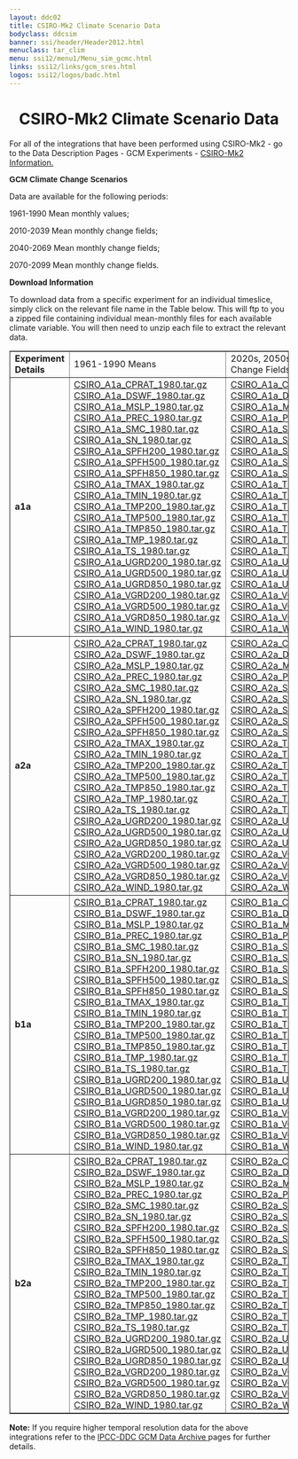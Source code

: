 ```yaml
---
layout: ddc02
title: CSIRO-Mk2 Climate Scenario Data
bodyclass: ddcsim
banner: ssi/header/Header2012.html
menuclass: tar_clim
menu: ssi12/menu1/Menu_sim_gcmc.html
links: ssi12/links/gcm_sres.html
logos: ssi12/logos/badc.html
---
```

 <div id="pagetitle">
 <h1 align="center">CSIRO-Mk2 Climate Scenario Data </h1>
 </div>
 <!-- End of Page Title Block -->
 
 
 <P> For all of the integrations that have been performed using CSIRO-Mk2 - go to the Data
 Description Pages - GCM Experiments - <A HREF="csiromk2_info.html">CSIRO-Mk2
 Information.</A></P>
 
 <P><B><FONT FACE="Helvetica,Geneva,Arial">GCM Climate Change Scenarios</FONT></B></P>
 
 <P>Data are available for the following periods:</P>
 
 <P>1961-1990 Mean monthly values;</P>
 
 <P>2010-2039 Mean monthly change fields;</P>
 
 <P>2040-2069 Mean monthly change fields;</P>
 
 <P>2070-2099 Mean monthly change fields.</P>
 
 <p></p>
 
 <P><B>Download Information</B></P>
 
 <P>To download data from a specific experiment for an individual timeslice, simply click
 on the relevant file name in the Table below. This will ftp to you a zipped file
 containing individual mean-monthly files for each available climate variable. You will
 then need to unzip each file to extract the relevant data. </P>
 
 <table width="95%" border="1" cellspacing="1" cellpadding="5" align="center">
 <tr height="28">
 <td height="28"><b>Experiment Details</b></td>
 <td width="19%" height="28">1961-1990 Means</td>
 <td width="21%" height="28">2020s, 2050s and 2080s <br/>
 Change Fields (DIF)</td>
 <td width="17%" height="28">2020s, 2050s and 2080s <br/>
 Means (MEA)</td>
 </tr>
 <tr>
   <td class="data_table_row1"><b>a1a</b></td>
   <td width="30%">
     <a href="/download_data/sres/csiro_a1a/baseline/CSIRO_A1a_CPRAT_1980.tar.gz">CSIRO_A1a_CPRAT_1980.tar.gz</a><br/>
     <a href="/download_data/sres/csiro_a1a/baseline/CSIRO_A1a_DSWF_1980.tar.gz">CSIRO_A1a_DSWF_1980.tar.gz</a><br/>
     <a href="/download_data/sres/csiro_a1a/baseline/CSIRO_A1a_MSLP_1980.tar.gz">CSIRO_A1a_MSLP_1980.tar.gz</a><br/>
     <a href="/download_data/sres/csiro_a1a/baseline/CSIRO_A1a_PREC_1980.tar.gz">CSIRO_A1a_PREC_1980.tar.gz</a><br/>
     <a href="/download_data/sres/csiro_a1a/baseline/CSIRO_A1a_SMC_1980.tar.gz">CSIRO_A1a_SMC_1980.tar.gz</a><br/>
     <a href="/download_data/sres/csiro_a1a/baseline/CSIRO_A1a_SN_1980.tar.gz">CSIRO_A1a_SN_1980.tar.gz</a><br/>
     <a href="/download_data/sres/csiro_a1a/baseline/CSIRO_A1a_SPFH200_1980.tar.gz">CSIRO_A1a_SPFH200_1980.tar.gz</a><br/>
     <a href="/download_data/sres/csiro_a1a/baseline/CSIRO_A1a_SPFH500_1980.tar.gz">CSIRO_A1a_SPFH500_1980.tar.gz</a><br/>
     <a href="/download_data/sres/csiro_a1a/baseline/CSIRO_A1a_SPFH850_1980.tar.gz">CSIRO_A1a_SPFH850_1980.tar.gz</a><br/>
     <a href="/download_data/sres/csiro_a1a/baseline/CSIRO_A1a_TMAX_1980.tar.gz">CSIRO_A1a_TMAX_1980.tar.gz</a><br/>
     <a href="/download_data/sres/csiro_a1a/baseline/CSIRO_A1a_TMIN_1980.tar.gz">CSIRO_A1a_TMIN_1980.tar.gz</a><br/>
     <a href="/download_data/sres/csiro_a1a/baseline/CSIRO_A1a_TMP200_1980.tar.gz">CSIRO_A1a_TMP200_1980.tar.gz</a><br/>
     <a href="/download_data/sres/csiro_a1a/baseline/CSIRO_A1a_TMP500_1980.tar.gz">CSIRO_A1a_TMP500_1980.tar.gz</a><br/>
     <a href="/download_data/sres/csiro_a1a/baseline/CSIRO_A1a_TMP850_1980.tar.gz">CSIRO_A1a_TMP850_1980.tar.gz</a><br/>
     <a href="/download_data/sres/csiro_a1a/baseline/CSIRO_A1a_TMP_1980.tar.gz">CSIRO_A1a_TMP_1980.tar.gz</a><br/>
     <a href="/download_data/sres/csiro_a1a/baseline/CSIRO_A1a_TS_1980.tar.gz">CSIRO_A1a_TS_1980.tar.gz</a><br/>
     <a href="/download_data/sres/csiro_a1a/baseline/CSIRO_A1a_UGRD200_1980.tar.gz">CSIRO_A1a_UGRD200_1980.tar.gz</a><br/>
     <a href="/download_data/sres/csiro_a1a/baseline/CSIRO_A1a_UGRD500_1980.tar.gz">CSIRO_A1a_UGRD500_1980.tar.gz</a><br/>
     <a href="/download_data/sres/csiro_a1a/baseline/CSIRO_A1a_UGRD850_1980.tar.gz">CSIRO_A1a_UGRD850_1980.tar.gz</a><br/>
     <a href="/download_data/sres/csiro_a1a/baseline/CSIRO_A1a_VGRD200_1980.tar.gz">CSIRO_A1a_VGRD200_1980.tar.gz</a><br/>
     <a href="/download_data/sres/csiro_a1a/baseline/CSIRO_A1a_VGRD500_1980.tar.gz">CSIRO_A1a_VGRD500_1980.tar.gz</a><br/>
     <a href="/download_data/sres/csiro_a1a/baseline/CSIRO_A1a_VGRD850_1980.tar.gz">CSIRO_A1a_VGRD850_1980.tar.gz</a><br/>
     <a href="/download_data/sres/csiro_a1a/baseline/CSIRO_A1a_WIND_1980.tar.gz">CSIRO_A1a_WIND_1980.tar.gz</a><br/>
   </td>
   <td width="30%">
     <a href="/download_data/sres/csiro_a1a/dif/CSIRO_A1a_CPRAT_DIF.tar.gz">CSIRO_A1a_CPRAT_DIF.tar.gz</a><br/>
     <a href="/download_data/sres/csiro_a1a/dif/CSIRO_A1a_DSWF_DIF.tar.gz">CSIRO_A1a_DSWF_DIF.tar.gz</a><br/>
     <a href="/download_data/sres/csiro_a1a/dif/CSIRO_A1a_MSLP_DIF.tar.gz">CSIRO_A1a_MSLP_DIF.tar.gz</a><br/>
     <a href="/download_data/sres/csiro_a1a/dif/CSIRO_A1a_PREC_DIF.tar.gz">CSIRO_A1a_PREC_DIF.tar.gz</a><br/>
     <a href="/download_data/sres/csiro_a1a/dif/CSIRO_A1a_SMC_DIF.tar.gz">CSIRO_A1a_SMC_DIF.tar.gz</a><br/>
     <a href="/download_data/sres/csiro_a1a/dif/CSIRO_A1a_SN_DIF.tar.gz">CSIRO_A1a_SN_DIF.tar.gz</a><br/>
     <a href="/download_data/sres/csiro_a1a/dif/CSIRO_A1a_SPFH200_DIF.tar.gz">CSIRO_A1a_SPFH200_DIF.tar.gz</a><br/>
     <a href="/download_data/sres/csiro_a1a/dif/CSIRO_A1a_SPFH500_DIF.tar.gz">CSIRO_A1a_SPFH500_DIF.tar.gz</a><br/>
     <a href="/download_data/sres/csiro_a1a/dif/CSIRO_A1a_SPFH850_DIF.tar.gz">CSIRO_A1a_SPFH850_DIF.tar.gz</a><br/>
     <a href="/download_data/sres/csiro_a1a/dif/CSIRO_A1a_TMAX_DIF.tar.gz">CSIRO_A1a_TMAX_DIF.tar.gz</a><br/>
     <a href="/download_data/sres/csiro_a1a/dif/CSIRO_A1a_TMIN_DIF.tar.gz">CSIRO_A1a_TMIN_DIF.tar.gz</a><br/>
     <a href="/download_data/sres/csiro_a1a/dif/CSIRO_A1a_TMP200_DIF.tar.gz">CSIRO_A1a_TMP200_DIF.tar.gz</a><br/>
     <a href="/download_data/sres/csiro_a1a/dif/CSIRO_A1a_TMP500_DIF.tar.gz">CSIRO_A1a_TMP500_DIF.tar.gz</a><br/>
     <a href="/download_data/sres/csiro_a1a/dif/CSIRO_A1a_TMP850_DIF.tar.gz">CSIRO_A1a_TMP850_DIF.tar.gz</a><br/>
     <a href="/download_data/sres/csiro_a1a/dif/CSIRO_A1a_TMP_DIF.tar.gz">CSIRO_A1a_TMP_DIF.tar.gz</a><br/>
     <a href="/download_data/sres/csiro_a1a/dif/CSIRO_A1a_TS_DIF.tar.gz">CSIRO_A1a_TS_DIF.tar.gz</a><br/>
     <a href="/download_data/sres/csiro_a1a/dif/CSIRO_A1a_UGRD200_DIF.tar.gz">CSIRO_A1a_UGRD200_DIF.tar.gz</a><br/>
     <a href="/download_data/sres/csiro_a1a/dif/CSIRO_A1a_UGRD500_DIF.tar.gz">CSIRO_A1a_UGRD500_DIF.tar.gz</a><br/>
     <a href="/download_data/sres/csiro_a1a/dif/CSIRO_A1a_UGRD850_DIF.tar.gz">CSIRO_A1a_UGRD850_DIF.tar.gz</a><br/>
     <a href="/download_data/sres/csiro_a1a/dif/CSIRO_A1a_VGRD200_DIF.tar.gz">CSIRO_A1a_VGRD200_DIF.tar.gz</a><br/>
     <a href="/download_data/sres/csiro_a1a/dif/CSIRO_A1a_VGRD500_DIF.tar.gz">CSIRO_A1a_VGRD500_DIF.tar.gz</a><br/>
     <a href="/download_data/sres/csiro_a1a/dif/CSIRO_A1a_VGRD850_DIF.tar.gz">CSIRO_A1a_VGRD850_DIF.tar.gz</a><br/>
     <a href="/download_data/sres/csiro_a1a/dif/CSIRO_A1a_WIND_DIF.tar.gz">CSIRO_A1a_WIND_DIF.tar.gz</a><br/>
   </td>
   <td width="30%">
     <a href="/download_data/sres/csiro_a1a/means/CSIRO_A1a_CPRAT_MEA.tar.gz">CSIRO_A1a_CPRAT_MEA.tar.gz</a><br/>
     <a href="/download_data/sres/csiro_a1a/means/CSIRO_A1a_DSWF_MEA.tar.gz">CSIRO_A1a_DSWF_MEA.tar.gz</a><br/>
     <a href="/download_data/sres/csiro_a1a/means/CSIRO_A1a_MSLP_MEA.tar.gz">CSIRO_A1a_MSLP_MEA.tar.gz</a><br/>
     <a href="/download_data/sres/csiro_a1a/means/CSIRO_A1a_PREC_MEA.tar.gz">CSIRO_A1a_PREC_MEA.tar.gz</a><br/>
     <a href="/download_data/sres/csiro_a1a/means/CSIRO_A1a_SMC_MEA.tar.gz">CSIRO_A1a_SMC_MEA.tar.gz</a><br/>
     <a href="/download_data/sres/csiro_a1a/means/CSIRO_A1a_SN_MEA.tar.gz">CSIRO_A1a_SN_MEA.tar.gz</a><br/>
     <a href="/download_data/sres/csiro_a1a/means/CSIRO_A1a_SPFH200_MEA.tar.gz">CSIRO_A1a_SPFH200_MEA.tar.gz</a><br/>
     <a href="/download_data/sres/csiro_a1a/means/CSIRO_A1a_SPFH500_MEA.tar.gz">CSIRO_A1a_SPFH500_MEA.tar.gz</a><br/>
     <a href="/download_data/sres/csiro_a1a/means/CSIRO_A1a_SPFH850_MEA.tar.gz">CSIRO_A1a_SPFH850_MEA.tar.gz</a><br/>
     <a href="/download_data/sres/csiro_a1a/means/CSIRO_A1a_TMAX_MEA.tar.gz">CSIRO_A1a_TMAX_MEA.tar.gz</a><br/>
     <a href="/download_data/sres/csiro_a1a/means/CSIRO_A1a_TMIN_MEA.tar.gz">CSIRO_A1a_TMIN_MEA.tar.gz</a><br/>
     <a href="/download_data/sres/csiro_a1a/means/CSIRO_A1a_TMP200_MEA.tar.gz">CSIRO_A1a_TMP200_MEA.tar.gz</a><br/>
     <a href="/download_data/sres/csiro_a1a/means/CSIRO_A1a_TMP500_MEA.tar.gz">CSIRO_A1a_TMP500_MEA.tar.gz</a><br/>
     <a href="/download_data/sres/csiro_a1a/means/CSIRO_A1a_TMP850_MEA.tar.gz">CSIRO_A1a_TMP850_MEA.tar.gz</a><br/>
     <a href="/download_data/sres/csiro_a1a/means/CSIRO_A1a_TMP_MEA.tar.gz">CSIRO_A1a_TMP_MEA.tar.gz</a><br/>
     <a href="/download_data/sres/csiro_a1a/means/CSIRO_A1a_TS_MEA.tar.gz">CSIRO_A1a_TS_MEA.tar.gz</a><br/>
     <a href="/download_data/sres/csiro_a1a/means/CSIRO_A1a_UGRD200_MEA.tar.gz">CSIRO_A1a_UGRD200_MEA.tar.gz</a><br/>
     <a href="/download_data/sres/csiro_a1a/means/CSIRO_A1a_UGRD500_MEA.tar.gz">CSIRO_A1a_UGRD500_MEA.tar.gz</a><br/>
     <a href="/download_data/sres/csiro_a1a/means/CSIRO_A1a_UGRD850_MEA.tar.gz">CSIRO_A1a_UGRD850_MEA.tar.gz</a><br/>
     <a href="/download_data/sres/csiro_a1a/means/CSIRO_A1a_VGRD200_MEA.tar.gz">CSIRO_A1a_VGRD200_MEA.tar.gz</a><br/>
     <a href="/download_data/sres/csiro_a1a/means/CSIRO_A1a_VGRD500_MEA.tar.gz">CSIRO_A1a_VGRD500_MEA.tar.gz</a><br/>
     <a href="/download_data/sres/csiro_a1a/means/CSIRO_A1a_VGRD850_MEA.tar.gz">CSIRO_A1a_VGRD850_MEA.tar.gz</a><br/>
     <a href="/download_data/sres/csiro_a1a/means/CSIRO_A1a_WIND_MEA.tar.gz">CSIRO_A1a_WIND_MEA.tar.gz</a><br/>
   </td>
 </tr>
 <tr>
   <td class="data_table_row1"><b>a2a</b></td>
   <td width="30%">
     <a href="/download_data/sres/csiro_a2a/baseline/CSIRO_A2a_CPRAT_1980.tar.gz">CSIRO_A2a_CPRAT_1980.tar.gz</a><br/>
     <a href="/download_data/sres/csiro_a2a/baseline/CSIRO_A2a_DSWF_1980.tar.gz">CSIRO_A2a_DSWF_1980.tar.gz</a><br/>
     <a href="/download_data/sres/csiro_a2a/baseline/CSIRO_A2a_MSLP_1980.tar.gz">CSIRO_A2a_MSLP_1980.tar.gz</a><br/>
     <a href="/download_data/sres/csiro_a2a/baseline/CSIRO_A2a_PREC_1980.tar.gz">CSIRO_A2a_PREC_1980.tar.gz</a><br/>
     <a href="/download_data/sres/csiro_a2a/baseline/CSIRO_A2a_SMC_1980.tar.gz">CSIRO_A2a_SMC_1980.tar.gz</a><br/>
     <a href="/download_data/sres/csiro_a2a/baseline/CSIRO_A2a_SN_1980.tar.gz">CSIRO_A2a_SN_1980.tar.gz</a><br/>
     <a href="/download_data/sres/csiro_a2a/baseline/CSIRO_A2a_SPFH200_1980.tar.gz">CSIRO_A2a_SPFH200_1980.tar.gz</a><br/>
     <a href="/download_data/sres/csiro_a2a/baseline/CSIRO_A2a_SPFH500_1980.tar.gz">CSIRO_A2a_SPFH500_1980.tar.gz</a><br/>
     <a href="/download_data/sres/csiro_a2a/baseline/CSIRO_A2a_SPFH850_1980.tar.gz">CSIRO_A2a_SPFH850_1980.tar.gz</a><br/>
     <a href="/download_data/sres/csiro_a2a/baseline/CSIRO_A2a_TMAX_1980.tar.gz">CSIRO_A2a_TMAX_1980.tar.gz</a><br/>
     <a href="/download_data/sres/csiro_a2a/baseline/CSIRO_A2a_TMIN_1980.tar.gz">CSIRO_A2a_TMIN_1980.tar.gz</a><br/>
     <a href="/download_data/sres/csiro_a2a/baseline/CSIRO_A2a_TMP200_1980.tar.gz">CSIRO_A2a_TMP200_1980.tar.gz</a><br/>
     <a href="/download_data/sres/csiro_a2a/baseline/CSIRO_A2a_TMP500_1980.tar.gz">CSIRO_A2a_TMP500_1980.tar.gz</a><br/>
     <a href="/download_data/sres/csiro_a2a/baseline/CSIRO_A2a_TMP850_1980.tar.gz">CSIRO_A2a_TMP850_1980.tar.gz</a><br/>
     <a href="/download_data/sres/csiro_a2a/baseline/CSIRO_A2a_TMP_1980.tar.gz">CSIRO_A2a_TMP_1980.tar.gz</a><br/>
     <a href="/download_data/sres/csiro_a2a/baseline/CSIRO_A2a_TS_1980.tar.gz">CSIRO_A2a_TS_1980.tar.gz</a><br/>
     <a href="/download_data/sres/csiro_a2a/baseline/CSIRO_A2a_UGRD200_1980.tar.gz">CSIRO_A2a_UGRD200_1980.tar.gz</a><br/>
     <a href="/download_data/sres/csiro_a2a/baseline/CSIRO_A2a_UGRD500_1980.tar.gz">CSIRO_A2a_UGRD500_1980.tar.gz</a><br/>
     <a href="/download_data/sres/csiro_a2a/baseline/CSIRO_A2a_UGRD850_1980.tar.gz">CSIRO_A2a_UGRD850_1980.tar.gz</a><br/>
     <a href="/download_data/sres/csiro_a2a/baseline/CSIRO_A2a_VGRD200_1980.tar.gz">CSIRO_A2a_VGRD200_1980.tar.gz</a><br/>
     <a href="/download_data/sres/csiro_a2a/baseline/CSIRO_A2a_VGRD500_1980.tar.gz">CSIRO_A2a_VGRD500_1980.tar.gz</a><br/>
     <a href="/download_data/sres/csiro_a2a/baseline/CSIRO_A2a_VGRD850_1980.tar.gz">CSIRO_A2a_VGRD850_1980.tar.gz</a><br/>
     <a href="/download_data/sres/csiro_a2a/baseline/CSIRO_A2a_WIND_1980.tar.gz">CSIRO_A2a_WIND_1980.tar.gz</a><br/>
   </td>
   <td width="30%">
     <a href="/download_data/sres/csiro_a2a/dif/CSIRO_A2a_CPRAT_DIF.tar.gz">CSIRO_A2a_CPRAT_DIF.tar.gz</a><br/>
     <a href="/download_data/sres/csiro_a2a/dif/CSIRO_A2a_DSWF_DIF.tar.gz">CSIRO_A2a_DSWF_DIF.tar.gz</a><br/>
     <a href="/download_data/sres/csiro_a2a/dif/CSIRO_A2a_MSLP_DIF.tar.gz">CSIRO_A2a_MSLP_DIF.tar.gz</a><br/>
     <a href="/download_data/sres/csiro_a2a/dif/CSIRO_A2a_PREC_DIF.tar.gz">CSIRO_A2a_PREC_DIF.tar.gz</a><br/>
     <a href="/download_data/sres/csiro_a2a/dif/CSIRO_A2a_SMC_DIF.tar.gz">CSIRO_A2a_SMC_DIF.tar.gz</a><br/>
     <a href="/download_data/sres/csiro_a2a/dif/CSIRO_A2a_SN_DIF.tar.gz">CSIRO_A2a_SN_DIF.tar.gz</a><br/>
     <a href="/download_data/sres/csiro_a2a/dif/CSIRO_A2a_SPFH200_DIF.tar.gz">CSIRO_A2a_SPFH200_DIF.tar.gz</a><br/>
     <a href="/download_data/sres/csiro_a2a/dif/CSIRO_A2a_SPFH500_DIF.tar.gz">CSIRO_A2a_SPFH500_DIF.tar.gz</a><br/>
     <a href="/download_data/sres/csiro_a2a/dif/CSIRO_A2a_SPFH850_DIF.tar.gz">CSIRO_A2a_SPFH850_DIF.tar.gz</a><br/>
     <a href="/download_data/sres/csiro_a2a/dif/CSIRO_A2a_TMAX_DIF.tar.gz">CSIRO_A2a_TMAX_DIF.tar.gz</a><br/>
     <a href="/download_data/sres/csiro_a2a/dif/CSIRO_A2a_TMIN_DIF.tar.gz">CSIRO_A2a_TMIN_DIF.tar.gz</a><br/>
     <a href="/download_data/sres/csiro_a2a/dif/CSIRO_A2a_TMP200_DIF.tar.gz">CSIRO_A2a_TMP200_DIF.tar.gz</a><br/>
     <a href="/download_data/sres/csiro_a2a/dif/CSIRO_A2a_TMP500_DIF.tar.gz">CSIRO_A2a_TMP500_DIF.tar.gz</a><br/>
     <a href="/download_data/sres/csiro_a2a/dif/CSIRO_A2a_TMP850_DIF.tar.gz">CSIRO_A2a_TMP850_DIF.tar.gz</a><br/>
     <a href="/download_data/sres/csiro_a2a/dif/CSIRO_A2a_TMP_DIF.tar.gz">CSIRO_A2a_TMP_DIF.tar.gz</a><br/>
     <a href="/download_data/sres/csiro_a2a/dif/CSIRO_A2a_TS_DIF.tar.gz">CSIRO_A2a_TS_DIF.tar.gz</a><br/>
     <a href="/download_data/sres/csiro_a2a/dif/CSIRO_A2a_UGRD200_DIF.tar.gz">CSIRO_A2a_UGRD200_DIF.tar.gz</a><br/>
     <a href="/download_data/sres/csiro_a2a/dif/CSIRO_A2a_UGRD500_DIF.tar.gz">CSIRO_A2a_UGRD500_DIF.tar.gz</a><br/>
     <a href="/download_data/sres/csiro_a2a/dif/CSIRO_A2a_UGRD850_DIF.tar.gz">CSIRO_A2a_UGRD850_DIF.tar.gz</a><br/>
     <a href="/download_data/sres/csiro_a2a/dif/CSIRO_A2a_VGRD200_DIF.tar.gz">CSIRO_A2a_VGRD200_DIF.tar.gz</a><br/>
     <a href="/download_data/sres/csiro_a2a/dif/CSIRO_A2a_VGRD500_DIF.tar.gz">CSIRO_A2a_VGRD500_DIF.tar.gz</a><br/>
     <a href="/download_data/sres/csiro_a2a/dif/CSIRO_A2a_VGRD850_DIF.tar.gz">CSIRO_A2a_VGRD850_DIF.tar.gz</a><br/>
     <a href="/download_data/sres/csiro_a2a/dif/CSIRO_A2a_WIND_DIF.tar.gz">CSIRO_A2a_WIND_DIF.tar.gz</a><br/>
   </td>
   <td width="30%">
     <a href="/download_data/sres/csiro_a2a/means/CSIRO_A2a_CPRAT_MEA.tar.gz">CSIRO_A2a_CPRAT_MEA.tar.gz</a><br/>
     <a href="/download_data/sres/csiro_a2a/means/CSIRO_A2a_DSWF_MEA.tar.gz">CSIRO_A2a_DSWF_MEA.tar.gz</a><br/>
     <a href="/download_data/sres/csiro_a2a/means/CSIRO_A2a_MSLP_MEA.tar.gz">CSIRO_A2a_MSLP_MEA.tar.gz</a><br/>
     <a href="/download_data/sres/csiro_a2a/means/CSIRO_A2a_PREC_MEA.tar.gz">CSIRO_A2a_PREC_MEA.tar.gz</a><br/>
     <a href="/download_data/sres/csiro_a2a/means/CSIRO_A2a_SMC_MEA.tar.gz">CSIRO_A2a_SMC_MEA.tar.gz</a><br/>
     <a href="/download_data/sres/csiro_a2a/means/CSIRO_A2a_SN_MEA.tar.gz">CSIRO_A2a_SN_MEA.tar.gz</a><br/>
     <a href="/download_data/sres/csiro_a2a/means/CSIRO_A2a_SPFH200_MEA.tar.gz">CSIRO_A2a_SPFH200_MEA.tar.gz</a><br/>
     <a href="/download_data/sres/csiro_a2a/means/CSIRO_A2a_SPFH500_MEA.tar.gz">CSIRO_A2a_SPFH500_MEA.tar.gz</a><br/>
     <a href="/download_data/sres/csiro_a2a/means/CSIRO_A2a_SPFH850_MEA.tar.gz">CSIRO_A2a_SPFH850_MEA.tar.gz</a><br/>
     <a href="/download_data/sres/csiro_a2a/means/CSIRO_A2a_TMAX_MEA.tar.gz">CSIRO_A2a_TMAX_MEA.tar.gz</a><br/>
     <a href="/download_data/sres/csiro_a2a/means/CSIRO_A2a_TMIN_MEA.tar.gz">CSIRO_A2a_TMIN_MEA.tar.gz</a><br/>
     <a href="/download_data/sres/csiro_a2a/means/CSIRO_A2a_TMP200_MEA.tar.gz">CSIRO_A2a_TMP200_MEA.tar.gz</a><br/>
     <a href="/download_data/sres/csiro_a2a/means/CSIRO_A2a_TMP500_MEA.tar.gz">CSIRO_A2a_TMP500_MEA.tar.gz</a><br/>
     <a href="/download_data/sres/csiro_a2a/means/CSIRO_A2a_TMP850_MEA.tar.gz">CSIRO_A2a_TMP850_MEA.tar.gz</a><br/>
     <a href="/download_data/sres/csiro_a2a/means/CSIRO_A2a_TMP_MEA.tar.gz">CSIRO_A2a_TMP_MEA.tar.gz</a><br/>
     <a href="/download_data/sres/csiro_a2a/means/CSIRO_A2a_TS_MEA.tar.gz">CSIRO_A2a_TS_MEA.tar.gz</a><br/>
     <a href="/download_data/sres/csiro_a2a/means/CSIRO_A2a_UGRD200_MEA.tar.gz">CSIRO_A2a_UGRD200_MEA.tar.gz</a><br/>
     <a href="/download_data/sres/csiro_a2a/means/CSIRO_A2a_UGRD500_MEA.tar.gz">CSIRO_A2a_UGRD500_MEA.tar.gz</a><br/>
     <a href="/download_data/sres/csiro_a2a/means/CSIRO_A2a_UGRD850_MEA.tar.gz">CSIRO_A2a_UGRD850_MEA.tar.gz</a><br/>
     <a href="/download_data/sres/csiro_a2a/means/CSIRO_A2a_VGRD200_MEA.tar.gz">CSIRO_A2a_VGRD200_MEA.tar.gz</a><br/>
     <a href="/download_data/sres/csiro_a2a/means/CSIRO_A2a_VGRD500_MEA.tar.gz">CSIRO_A2a_VGRD500_MEA.tar.gz</a><br/>
     <a href="/download_data/sres/csiro_a2a/means/CSIRO_A2a_VGRD850_MEA.tar.gz">CSIRO_A2a_VGRD850_MEA.tar.gz</a><br/>
     <a href="/download_data/sres/csiro_a2a/means/CSIRO_A2a_WIND_MEA.tar.gz">CSIRO_A2a_WIND_MEA.tar.gz</a><br/>
   </td>
 </tr>
 <tr>
   <td class="data_table_row1"><b>b1a</b></td>
   <td width="30%">
     <a href="/download_data/sres/csiro_b1a/baseline/CSIRO_B1a_CPRAT_1980.tar.gz">CSIRO_B1a_CPRAT_1980.tar.gz</a><br/>
     <a href="/download_data/sres/csiro_b1a/baseline/CSIRO_B1a_DSWF_1980.tar.gz">CSIRO_B1a_DSWF_1980.tar.gz</a><br/>
     <a href="/download_data/sres/csiro_b1a/baseline/CSIRO_B1a_MSLP_1980.tar.gz">CSIRO_B1a_MSLP_1980.tar.gz</a><br/>
     <a href="/download_data/sres/csiro_b1a/baseline/CSIRO_B1a_PREC_1980.tar.gz">CSIRO_B1a_PREC_1980.tar.gz</a><br/>
     <a href="/download_data/sres/csiro_b1a/baseline/CSIRO_B1a_SMC_1980.tar.gz">CSIRO_B1a_SMC_1980.tar.gz</a><br/>
     <a href="/download_data/sres/csiro_b1a/baseline/CSIRO_B1a_SN_1980.tar.gz">CSIRO_B1a_SN_1980.tar.gz</a><br/>
     <a href="/download_data/sres/csiro_b1a/baseline/CSIRO_B1a_SPFH200_1980.tar.gz">CSIRO_B1a_SPFH200_1980.tar.gz</a><br/>
     <a href="/download_data/sres/csiro_b1a/baseline/CSIRO_B1a_SPFH500_1980.tar.gz">CSIRO_B1a_SPFH500_1980.tar.gz</a><br/>
     <a href="/download_data/sres/csiro_b1a/baseline/CSIRO_B1a_SPFH850_1980.tar.gz">CSIRO_B1a_SPFH850_1980.tar.gz</a><br/>
     <a href="/download_data/sres/csiro_b1a/baseline/CSIRO_B1a_TMAX_1980.tar.gz">CSIRO_B1a_TMAX_1980.tar.gz</a><br/>
     <a href="/download_data/sres/csiro_b1a/baseline/CSIRO_B1a_TMIN_1980.tar.gz">CSIRO_B1a_TMIN_1980.tar.gz</a><br/>
     <a href="/download_data/sres/csiro_b1a/baseline/CSIRO_B1a_TMP200_1980.tar.gz">CSIRO_B1a_TMP200_1980.tar.gz</a><br/>
     <a href="/download_data/sres/csiro_b1a/baseline/CSIRO_B1a_TMP500_1980.tar.gz">CSIRO_B1a_TMP500_1980.tar.gz</a><br/>
     <a href="/download_data/sres/csiro_b1a/baseline/CSIRO_B1a_TMP850_1980.tar.gz">CSIRO_B1a_TMP850_1980.tar.gz</a><br/>
     <a href="/download_data/sres/csiro_b1a/baseline/CSIRO_B1a_TMP_1980.tar.gz">CSIRO_B1a_TMP_1980.tar.gz</a><br/>
     <a href="/download_data/sres/csiro_b1a/baseline/CSIRO_B1a_TS_1980.tar.gz">CSIRO_B1a_TS_1980.tar.gz</a><br/>
     <a href="/download_data/sres/csiro_b1a/baseline/CSIRO_B1a_UGRD200_1980.tar.gz">CSIRO_B1a_UGRD200_1980.tar.gz</a><br/>
     <a href="/download_data/sres/csiro_b1a/baseline/CSIRO_B1a_UGRD500_1980.tar.gz">CSIRO_B1a_UGRD500_1980.tar.gz</a><br/>
     <a href="/download_data/sres/csiro_b1a/baseline/CSIRO_B1a_UGRD850_1980.tar.gz">CSIRO_B1a_UGRD850_1980.tar.gz</a><br/>
     <a href="/download_data/sres/csiro_b1a/baseline/CSIRO_B1a_VGRD200_1980.tar.gz">CSIRO_B1a_VGRD200_1980.tar.gz</a><br/>
     <a href="/download_data/sres/csiro_b1a/baseline/CSIRO_B1a_VGRD500_1980.tar.gz">CSIRO_B1a_VGRD500_1980.tar.gz</a><br/>
     <a href="/download_data/sres/csiro_b1a/baseline/CSIRO_B1a_VGRD850_1980.tar.gz">CSIRO_B1a_VGRD850_1980.tar.gz</a><br/>
     <a href="/download_data/sres/csiro_b1a/baseline/CSIRO_B1a_WIND_1980.tar.gz">CSIRO_B1a_WIND_1980.tar.gz</a><br/>
   </td>
   <td width="30%">
     <a href="/download_data/sres/csiro_b1a/dif/CSIRO_B1a_CPRAT_DIF.tar.gz">CSIRO_B1a_CPRAT_DIF.tar.gz</a><br/>
     <a href="/download_data/sres/csiro_b1a/dif/CSIRO_B1a_DSWF_DIF.tar.gz">CSIRO_B1a_DSWF_DIF.tar.gz</a><br/>
     <a href="/download_data/sres/csiro_b1a/dif/CSIRO_B1a_MSLP_DIF.tar.gz">CSIRO_B1a_MSLP_DIF.tar.gz</a><br/>
     <a href="/download_data/sres/csiro_b1a/dif/CSIRO_B1a_PREC_DIF.tar.gz">CSIRO_B1a_PREC_DIF.tar.gz</a><br/>
     <a href="/download_data/sres/csiro_b1a/dif/CSIRO_B1a_SMC_DIF.tar.gz">CSIRO_B1a_SMC_DIF.tar.gz</a><br/>
     <a href="/download_data/sres/csiro_b1a/dif/CSIRO_B1a_SN_DIF.tar.gz">CSIRO_B1a_SN_DIF.tar.gz</a><br/>
     <a href="/download_data/sres/csiro_b1a/dif/CSIRO_B1a_SPFH200_DIF.tar.gz">CSIRO_B1a_SPFH200_DIF.tar.gz</a><br/>
     <a href="/download_data/sres/csiro_b1a/dif/CSIRO_B1a_SPFH500_DIF.tar.gz">CSIRO_B1a_SPFH500_DIF.tar.gz</a><br/>
     <a href="/download_data/sres/csiro_b1a/dif/CSIRO_B1a_SPFH850_DIF.tar.gz">CSIRO_B1a_SPFH850_DIF.tar.gz</a><br/>
     <a href="/download_data/sres/csiro_b1a/dif/CSIRO_B1a_TMAX_DIF.tar.gz">CSIRO_B1a_TMAX_DIF.tar.gz</a><br/>
     <a href="/download_data/sres/csiro_b1a/dif/CSIRO_B1a_TMIN_DIF.tar.gz">CSIRO_B1a_TMIN_DIF.tar.gz</a><br/>
     <a href="/download_data/sres/csiro_b1a/dif/CSIRO_B1a_TMP200_DIF.tar.gz">CSIRO_B1a_TMP200_DIF.tar.gz</a><br/>
     <a href="/download_data/sres/csiro_b1a/dif/CSIRO_B1a_TMP500_DIF.tar.gz">CSIRO_B1a_TMP500_DIF.tar.gz</a><br/>
     <a href="/download_data/sres/csiro_b1a/dif/CSIRO_B1a_TMP850_DIF.tar.gz">CSIRO_B1a_TMP850_DIF.tar.gz</a><br/>
     <a href="/download_data/sres/csiro_b1a/dif/CSIRO_B1a_TMP_DIF.tar.gz">CSIRO_B1a_TMP_DIF.tar.gz</a><br/>
     <a href="/download_data/sres/csiro_b1a/dif/CSIRO_B1a_TS_DIF.tar.gz">CSIRO_B1a_TS_DIF.tar.gz</a><br/>
     <a href="/download_data/sres/csiro_b1a/dif/CSIRO_B1a_UGRD200_DIF.tar.gz">CSIRO_B1a_UGRD200_DIF.tar.gz</a><br/>
     <a href="/download_data/sres/csiro_b1a/dif/CSIRO_B1a_UGRD500_DIF.tar.gz">CSIRO_B1a_UGRD500_DIF.tar.gz</a><br/>
     <a href="/download_data/sres/csiro_b1a/dif/CSIRO_B1a_UGRD850_DIF.tar.gz">CSIRO_B1a_UGRD850_DIF.tar.gz</a><br/>
     <a href="/download_data/sres/csiro_b1a/dif/CSIRO_B1a_VGRD200_DIF.tar.gz">CSIRO_B1a_VGRD200_DIF.tar.gz</a><br/>
     <a href="/download_data/sres/csiro_b1a/dif/CSIRO_B1a_VGRD500_DIF.tar.gz">CSIRO_B1a_VGRD500_DIF.tar.gz</a><br/>
     <a href="/download_data/sres/csiro_b1a/dif/CSIRO_B1a_VGRD850_DIF.tar.gz">CSIRO_B1a_VGRD850_DIF.tar.gz</a><br/>
     <a href="/download_data/sres/csiro_b1a/dif/CSIRO_B1a_WIND_DIF.tar.gz">CSIRO_B1a_WIND_DIF.tar.gz</a><br/>
   </td>
   <td width="30%">
     <a href="/download_data/sres/csiro_b1a/means/CSIRO_B1a_CPRAT_MEA.tar.gz">CSIRO_B1a_CPRAT_MEA.tar.gz</a><br/>
     <a href="/download_data/sres/csiro_b1a/means/CSIRO_B1a_DSWF_MEA.tar.gz">CSIRO_B1a_DSWF_MEA.tar.gz</a><br/>
     <a href="/download_data/sres/csiro_b1a/means/CSIRO_B1a_MSLP_MEA.tar.gz">CSIRO_B1a_MSLP_MEA.tar.gz</a><br/>
     <a href="/download_data/sres/csiro_b1a/means/CSIRO_B1a_PREC_MEA.tar.gz">CSIRO_B1a_PREC_MEA.tar.gz</a><br/>
     <a href="/download_data/sres/csiro_b1a/means/CSIRO_B1a_SMC_MEA.tar.gz">CSIRO_B1a_SMC_MEA.tar.gz</a><br/>
     <a href="/download_data/sres/csiro_b1a/means/CSIRO_B1a_SN_MEA.tar.gz">CSIRO_B1a_SN_MEA.tar.gz</a><br/>
     <a href="/download_data/sres/csiro_b1a/means/CSIRO_B1a_SPFH200_MEA.tar.gz">CSIRO_B1a_SPFH200_MEA.tar.gz</a><br/>
     <a href="/download_data/sres/csiro_b1a/means/CSIRO_B1a_SPFH500_MEA.tar.gz">CSIRO_B1a_SPFH500_MEA.tar.gz</a><br/>
     <a href="/download_data/sres/csiro_b1a/means/CSIRO_B1a_SPFH850_MEA.tar.gz">CSIRO_B1a_SPFH850_MEA.tar.gz</a><br/>
     <a href="/download_data/sres/csiro_b1a/means/CSIRO_B1a_TMAX_MEA.tar.gz">CSIRO_B1a_TMAX_MEA.tar.gz</a><br/>
     <a href="/download_data/sres/csiro_b1a/means/CSIRO_B1a_TMIN_MEA.tar.gz">CSIRO_B1a_TMIN_MEA.tar.gz</a><br/>
     <a href="/download_data/sres/csiro_b1a/means/CSIRO_B1a_TMP200_MEA.tar.gz">CSIRO_B1a_TMP200_MEA.tar.gz</a><br/>
     <a href="/download_data/sres/csiro_b1a/means/CSIRO_B1a_TMP500_MEA.tar.gz">CSIRO_B1a_TMP500_MEA.tar.gz</a><br/>
     <a href="/download_data/sres/csiro_b1a/means/CSIRO_B1a_TMP850_MEA.tar.gz">CSIRO_B1a_TMP850_MEA.tar.gz</a><br/>
     <a href="/download_data/sres/csiro_b1a/means/CSIRO_B1a_TMP_MEA.tar.gz">CSIRO_B1a_TMP_MEA.tar.gz</a><br/>
     <a href="/download_data/sres/csiro_b1a/means/CSIRO_B1a_TS_MEA.tar.gz">CSIRO_B1a_TS_MEA.tar.gz</a><br/>
     <a href="/download_data/sres/csiro_b1a/means/CSIRO_B1a_UGRD200_MEA.tar.gz">CSIRO_B1a_UGRD200_MEA.tar.gz</a><br/>
     <a href="/download_data/sres/csiro_b1a/means/CSIRO_B1a_UGRD500_MEA.tar.gz">CSIRO_B1a_UGRD500_MEA.tar.gz</a><br/>
     <a href="/download_data/sres/csiro_b1a/means/CSIRO_B1a_UGRD850_MEA.tar.gz">CSIRO_B1a_UGRD850_MEA.tar.gz</a><br/>
     <a href="/download_data/sres/csiro_b1a/means/CSIRO_B1a_VGRD200_MEA.tar.gz">CSIRO_B1a_VGRD200_MEA.tar.gz</a><br/>
     <a href="/download_data/sres/csiro_b1a/means/CSIRO_B1a_VGRD500_MEA.tar.gz">CSIRO_B1a_VGRD500_MEA.tar.gz</a><br/>
     <a href="/download_data/sres/csiro_b1a/means/CSIRO_B1a_VGRD850_MEA.tar.gz">CSIRO_B1a_VGRD850_MEA.tar.gz</a><br/>
     <a href="/download_data/sres/csiro_b1a/means/CSIRO_B1a_WIND_MEA.tar.gz">CSIRO_B1a_WIND_MEA.tar.gz</a><br/>
   </td>
 </tr>
 <tr>
   <td class="data_table_row1"><b>b2a</b></td>
   <td width="30%">
     <a href="/download_data/sres/csiro_b2a/baseline/CSIRO_B2a_CPRAT_1980.tar.gz">CSIRO_B2a_CPRAT_1980.tar.gz</a><br/>
     <a href="/download_data/sres/csiro_b2a/baseline/CSIRO_B2a_DSWF_1980.tar.gz">CSIRO_B2a_DSWF_1980.tar.gz</a><br/>
     <a href="/download_data/sres/csiro_b2a/baseline/CSIRO_B2a_MSLP_1980.tar.gz">CSIRO_B2a_MSLP_1980.tar.gz</a><br/>
     <a href="/download_data/sres/csiro_b2a/baseline/CSIRO_B2a_PREC_1980.tar.gz">CSIRO_B2a_PREC_1980.tar.gz</a><br/>
     <a href="/download_data/sres/csiro_b2a/baseline/CSIRO_B2a_SMC_1980.tar.gz">CSIRO_B2a_SMC_1980.tar.gz</a><br/>
     <a href="/download_data/sres/csiro_b2a/baseline/CSIRO_B2a_SN_1980.tar.gz">CSIRO_B2a_SN_1980.tar.gz</a><br/>
     <a href="/download_data/sres/csiro_b2a/baseline/CSIRO_B2a_SPFH200_1980.tar.gz">CSIRO_B2a_SPFH200_1980.tar.gz</a><br/>
     <a href="/download_data/sres/csiro_b2a/baseline/CSIRO_B2a_SPFH500_1980.tar.gz">CSIRO_B2a_SPFH500_1980.tar.gz</a><br/>
     <a href="/download_data/sres/csiro_b2a/baseline/CSIRO_B2a_SPFH850_1980.tar.gz">CSIRO_B2a_SPFH850_1980.tar.gz</a><br/>
     <a href="/download_data/sres/csiro_b2a/baseline/CSIRO_B2a_TMAX_1980.tar.gz">CSIRO_B2a_TMAX_1980.tar.gz</a><br/>
     <a href="/download_data/sres/csiro_b2a/baseline/CSIRO_B2a_TMIN_1980.tar.gz">CSIRO_B2a_TMIN_1980.tar.gz</a><br/>
     <a href="/download_data/sres/csiro_b2a/baseline/CSIRO_B2a_TMP200_1980.tar.gz">CSIRO_B2a_TMP200_1980.tar.gz</a><br/>
     <a href="/download_data/sres/csiro_b2a/baseline/CSIRO_B2a_TMP500_1980.tar.gz">CSIRO_B2a_TMP500_1980.tar.gz</a><br/>
     <a href="/download_data/sres/csiro_b2a/baseline/CSIRO_B2a_TMP850_1980.tar.gz">CSIRO_B2a_TMP850_1980.tar.gz</a><br/>
     <a href="/download_data/sres/csiro_b2a/baseline/CSIRO_B2a_TMP_1980.tar.gz">CSIRO_B2a_TMP_1980.tar.gz</a><br/>
     <a href="/download_data/sres/csiro_b2a/baseline/CSIRO_B2a_TS_1980.tar.gz">CSIRO_B2a_TS_1980.tar.gz</a><br/>
     <a href="/download_data/sres/csiro_b2a/baseline/CSIRO_B2a_UGRD200_1980.tar.gz">CSIRO_B2a_UGRD200_1980.tar.gz</a><br/>
     <a href="/download_data/sres/csiro_b2a/baseline/CSIRO_B2a_UGRD500_1980.tar.gz">CSIRO_B2a_UGRD500_1980.tar.gz</a><br/>
     <a href="/download_data/sres/csiro_b2a/baseline/CSIRO_B2a_UGRD850_1980.tar.gz">CSIRO_B2a_UGRD850_1980.tar.gz</a><br/>
     <a href="/download_data/sres/csiro_b2a/baseline/CSIRO_B2a_VGRD200_1980.tar.gz">CSIRO_B2a_VGRD200_1980.tar.gz</a><br/>
     <a href="/download_data/sres/csiro_b2a/baseline/CSIRO_B2a_VGRD500_1980.tar.gz">CSIRO_B2a_VGRD500_1980.tar.gz</a><br/>
     <a href="/download_data/sres/csiro_b2a/baseline/CSIRO_B2a_VGRD850_1980.tar.gz">CSIRO_B2a_VGRD850_1980.tar.gz</a><br/>
     <a href="/download_data/sres/csiro_b2a/baseline/CSIRO_B2a_WIND_1980.tar.gz">CSIRO_B2a_WIND_1980.tar.gz</a><br/>
   </td>
   <td width="30%">
     <a href="/download_data/sres/csiro_b2a/dif/CSIRO_B2a_CPRAT_DIF.tar.gz">CSIRO_B2a_CPRAT_DIF.tar.gz</a><br/>
     <a href="/download_data/sres/csiro_b2a/dif/CSIRO_B2a_DSWF_DIF.tar.gz">CSIRO_B2a_DSWF_DIF.tar.gz</a><br/>
     <a href="/download_data/sres/csiro_b2a/dif/CSIRO_B2a_MSLP_DIF.tar.gz">CSIRO_B2a_MSLP_DIF.tar.gz</a><br/>
     <a href="/download_data/sres/csiro_b2a/dif/CSIRO_B2a_PREC_DIF.tar.gz">CSIRO_B2a_PREC_DIF.tar.gz</a><br/>
     <a href="/download_data/sres/csiro_b2a/dif/CSIRO_B2a_SMC_DIF.tar.gz">CSIRO_B2a_SMC_DIF.tar.gz</a><br/>
     <a href="/download_data/sres/csiro_b2a/dif/CSIRO_B2a_SN_DIF.tar.gz">CSIRO_B2a_SN_DIF.tar.gz</a><br/>
     <a href="/download_data/sres/csiro_b2a/dif/CSIRO_B2a_SPFH200_DIF.tar.gz">CSIRO_B2a_SPFH200_DIF.tar.gz</a><br/>
     <a href="/download_data/sres/csiro_b2a/dif/CSIRO_B2a_SPFH500_DIF.tar.gz">CSIRO_B2a_SPFH500_DIF.tar.gz</a><br/>
     <a href="/download_data/sres/csiro_b2a/dif/CSIRO_B2a_SPFH850_DIF.tar.gz">CSIRO_B2a_SPFH850_DIF.tar.gz</a><br/>
     <a href="/download_data/sres/csiro_b2a/dif/CSIRO_B2a_TMAX_DIF.tar.gz">CSIRO_B2a_TMAX_DIF.tar.gz</a><br/>
     <a href="/download_data/sres/csiro_b2a/dif/CSIRO_B2a_TMIN_DIF.tar.gz">CSIRO_B2a_TMIN_DIF.tar.gz</a><br/>
     <a href="/download_data/sres/csiro_b2a/dif/CSIRO_B2a_TMP200_DIF.tar.gz">CSIRO_B2a_TMP200_DIF.tar.gz</a><br/>
     <a href="/download_data/sres/csiro_b2a/dif/CSIRO_B2a_TMP500_DIF.tar.gz">CSIRO_B2a_TMP500_DIF.tar.gz</a><br/>
     <a href="/download_data/sres/csiro_b2a/dif/CSIRO_B2a_TMP850_DIF.tar.gz">CSIRO_B2a_TMP850_DIF.tar.gz</a><br/>
     <a href="/download_data/sres/csiro_b2a/dif/CSIRO_B2a_TMP_DIF.tar.gz">CSIRO_B2a_TMP_DIF.tar.gz</a><br/>
     <a href="/download_data/sres/csiro_b2a/dif/CSIRO_B2a_TS_DIF.tar.gz">CSIRO_B2a_TS_DIF.tar.gz</a><br/>
     <a href="/download_data/sres/csiro_b2a/dif/CSIRO_B2a_UGRD200_DIF.tar.gz">CSIRO_B2a_UGRD200_DIF.tar.gz</a><br/>
     <a href="/download_data/sres/csiro_b2a/dif/CSIRO_B2a_UGRD500_DIF.tar.gz">CSIRO_B2a_UGRD500_DIF.tar.gz</a><br/>
     <a href="/download_data/sres/csiro_b2a/dif/CSIRO_B2a_UGRD850_DIF.tar.gz">CSIRO_B2a_UGRD850_DIF.tar.gz</a><br/>
     <a href="/download_data/sres/csiro_b2a/dif/CSIRO_B2a_VGRD200_DIF.tar.gz">CSIRO_B2a_VGRD200_DIF.tar.gz</a><br/>
     <a href="/download_data/sres/csiro_b2a/dif/CSIRO_B2a_VGRD500_DIF.tar.gz">CSIRO_B2a_VGRD500_DIF.tar.gz</a><br/>
     <a href="/download_data/sres/csiro_b2a/dif/CSIRO_B2a_VGRD850_DIF.tar.gz">CSIRO_B2a_VGRD850_DIF.tar.gz</a><br/>
     <a href="/download_data/sres/csiro_b2a/dif/CSIRO_B2a_WIND_DIF.tar.gz">CSIRO_B2a_WIND_DIF.tar.gz</a><br/>
   </td>
   <td width="30%">
     <a href="/download_data/sres/csiro_b2a/means/CSIRO_B2a_CPRAT_MEA.tar.gz">CSIRO_B2a_CPRAT_MEA.tar.gz</a><br/>
     <a href="/download_data/sres/csiro_b2a/means/CSIRO_B2a_DSWF_MEA.tar.gz">CSIRO_B2a_DSWF_MEA.tar.gz</a><br/>
     <a href="/download_data/sres/csiro_b2a/means/CSIRO_B2a_MSLP_MEA.tar.gz">CSIRO_B2a_MSLP_MEA.tar.gz</a><br/>
     <a href="/download_data/sres/csiro_b2a/means/CSIRO_B2a_PREC_MEA.tar.gz">CSIRO_B2a_PREC_MEA.tar.gz</a><br/>
     <a href="/download_data/sres/csiro_b2a/means/CSIRO_B2a_SMC_MEA.tar.gz">CSIRO_B2a_SMC_MEA.tar.gz</a><br/>
     <a href="/download_data/sres/csiro_b2a/means/CSIRO_B2a_SN_MEA.tar.gz">CSIRO_B2a_SN_MEA.tar.gz</a><br/>
     <a href="/download_data/sres/csiro_b2a/means/CSIRO_B2a_SPFH200_MEA.tar.gz">CSIRO_B2a_SPFH200_MEA.tar.gz</a><br/>
     <a href="/download_data/sres/csiro_b2a/means/CSIRO_B2a_SPFH500_MEA.tar.gz">CSIRO_B2a_SPFH500_MEA.tar.gz</a><br/>
     <a href="/download_data/sres/csiro_b2a/means/CSIRO_B2a_SPFH850_MEA.tar.gz">CSIRO_B2a_SPFH850_MEA.tar.gz</a><br/>
     <a href="/download_data/sres/csiro_b2a/means/CSIRO_B2a_TMAX_MEA.tar.gz">CSIRO_B2a_TMAX_MEA.tar.gz</a><br/>
     <a href="/download_data/sres/csiro_b2a/means/CSIRO_B2a_TMIN_MEA.tar.gz">CSIRO_B2a_TMIN_MEA.tar.gz</a><br/>
     <a href="/download_data/sres/csiro_b2a/means/CSIRO_B2a_TMP200_MEA.tar.gz">CSIRO_B2a_TMP200_MEA.tar.gz</a><br/>
     <a href="/download_data/sres/csiro_b2a/means/CSIRO_B2a_TMP500_MEA.tar.gz">CSIRO_B2a_TMP500_MEA.tar.gz</a><br/>
     <a href="/download_data/sres/csiro_b2a/means/CSIRO_B2a_TMP850_MEA.tar.gz">CSIRO_B2a_TMP850_MEA.tar.gz</a><br/>
     <a href="/download_data/sres/csiro_b2a/means/CSIRO_B2a_TMP_MEA.tar.gz">CSIRO_B2a_TMP_MEA.tar.gz</a><br/>
     <a href="/download_data/sres/csiro_b2a/means/CSIRO_B2a_TS_MEA.tar.gz">CSIRO_B2a_TS_MEA.tar.gz</a><br/>
     <a href="/download_data/sres/csiro_b2a/means/CSIRO_B2a_UGRD200_MEA.tar.gz">CSIRO_B2a_UGRD200_MEA.tar.gz</a><br/>
     <a href="/download_data/sres/csiro_b2a/means/CSIRO_B2a_UGRD500_MEA.tar.gz">CSIRO_B2a_UGRD500_MEA.tar.gz</a><br/>
     <a href="/download_data/sres/csiro_b2a/means/CSIRO_B2a_UGRD850_MEA.tar.gz">CSIRO_B2a_UGRD850_MEA.tar.gz</a><br/>
     <a href="/download_data/sres/csiro_b2a/means/CSIRO_B2a_VGRD200_MEA.tar.gz">CSIRO_B2a_VGRD200_MEA.tar.gz</a><br/>
     <a href="/download_data/sres/csiro_b2a/means/CSIRO_B2a_VGRD500_MEA.tar.gz">CSIRO_B2a_VGRD500_MEA.tar.gz</a><br/>
     <a href="/download_data/sres/csiro_b2a/means/CSIRO_B2a_VGRD850_MEA.tar.gz">CSIRO_B2a_VGRD850_MEA.tar.gz</a><br/>
     <a href="/download_data/sres/csiro_b2a/means/CSIRO_B2a_WIND_MEA.tar.gz">CSIRO_B2a_WIND_MEA.tar.gz</a><br/>
   </td>
 </tr>
 </table>
 
 <P><B>Note:</B> If you require higher temporal resolution data for the above integrations refer to the
 <A HREF="/sim/gcm_monthly/"> IPCC-DDC GCM Data Archive </A> pages for further details.</P>
 
 <p>&nbsp;</p>
 
 
 
 <p></p>
 
 <!-- end of center column -->
